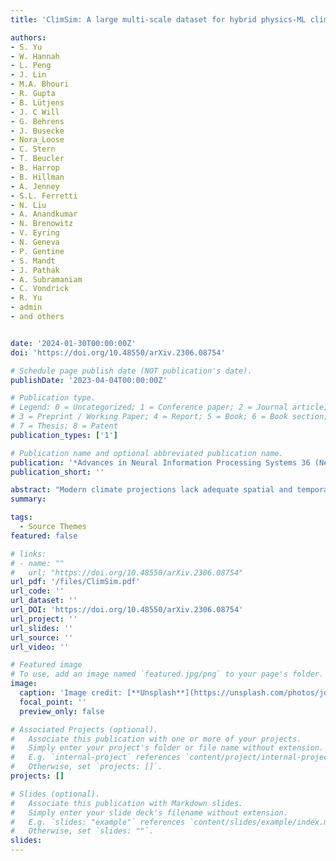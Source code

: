 ```yaml
---
title: 'ClimSim: A large multi-scale dataset for hybrid physics-ML climate emulations'

authors:
- S. Yu
- W. Hannah
- L. Peng 
- J. Lin
- M.A. Bhouri
- R. Gupta
- B. Lütjens
- J. C Will
- G. Behrens
- J. Busecke
- Nora_Loose
- C. Stern
- T. Beucler
- B. Harrop
- B. Hillman
- A. Jenney
- S.L. Ferretti
- N. Liu
- A. Anandkumar
- N. Brenowitz
- V. Eyring
- N. Geneva
- P. Gentine
- S. Mandt
- J. Pathak
- A. Subramaniam
- C. Vondrick
- R. Yu
- admin
- and others


date: '2024-01-30T00:00:00Z'
doi: 'https://doi.org/10.48550/arXiv.2306.08754'

# Schedule page publish date (NOT publication's date).
publishDate: '2023-04-04T00:00:00Z'

# Publication type.
# Legend: 0 = Uncategorized; 1 = Conference paper; 2 = Journal article;
# 3 = Preprint / Working Paper; 4 = Report; 5 = Book; 6 = Book section;
# 7 = Thesis; 8 = Patent
publication_types: ['1']

# Publication name and optional abbreviated publication name.
publication: '*Advances in Neural Information Processing Systems 36 (NeurIPS 2023)*'
publication_short: ''

abstract: "Modern climate projections lack adequate spatial and temporal resolution due to computational constraints, leading to inaccuracies in representing critical processes like thunderstorms that occur on the sub-resolution scale. Hybrid methods combining physics with machine learning (ML) offer faster, higher fidelity climate simulations by outsourcing compute-hungry, high-resolution simulations to ML emulators. However, these hybrid ML-physics simulations require domain-specific data and workflows that have been inaccessible to many ML experts. As an extension of the ClimSim dataset (Yu et al., 2024), we present ClimSim-Online, which also includes an end-to-end workflow for developing hybrid ML-physics simulators. The ClimSim dataset includes 5.7 billion pairs of multivariate input/output vectors, capturing the influence of high-resolution, high-fidelity physics on a host climate simulator's macro-scale state. The dataset is global and spans ten years at a high sampling frequency. We provide a cross-platform, containerized pipeline to integrate ML models into operational climate simulators for hybrid testing. We also implement various ML baselines, alongside a hybrid baseline simulator, to highlight the ML challenges of building stable, skillful emulators. The data (this https URL) and code (this https URL and this https URL) are publicly released to support the development of hybrid ML-physics and high-fidelity climate simulations."
summary: 

tags:
  - Source Themes
featured: false

# links:
# - name: ""
#   url: "https://doi.org/10.48550/arXiv.2306.08754"
url_pdf: '/files/ClimSim.pdf'
url_code: ''
url_dataset: ''
url_DOI: 'https://doi.org/10.48550/arXiv.2306.08754'
url_project: ''
url_slides: ''
url_source: ''
url_video: ''

# Featured image
# To use, add an image named `featured.jpg/png` to your page's folder.
image:
  caption: 'Image credit: [**Unsplash**](https://unsplash.com/photos/jdD8gXaTZsc)'
  focal_point: ''
  preview_only: false

# Associated Projects (optional).
#   Associate this publication with one or more of your projects.
#   Simply enter your project's folder or file name without extension.
#   E.g. `internal-project` references `content/project/internal-project/index.md`.
#   Otherwise, set `projects: []`.
projects: []

# Slides (optional).
#   Associate this publication with Markdown slides.
#   Simply enter your slide deck's filename without extension.
#   E.g. `slides: "example"` references `content/slides/example/index.md`.
#   Otherwise, set `slides: ""`.
slides:
---
```

